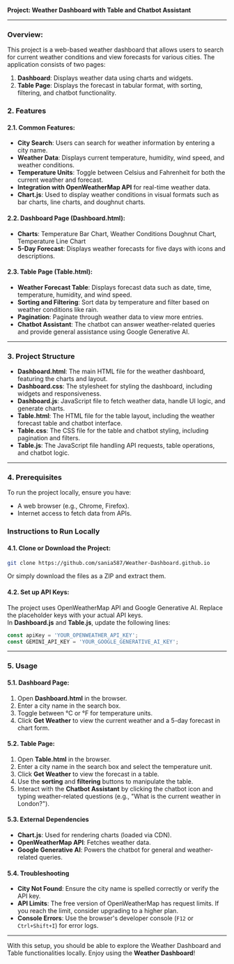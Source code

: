 
**Project: Weather Dashboard with Table and Chatbot Assistant** <br>

---

### Overview: <br>
This project is a web-based weather dashboard that allows users to search for current weather conditions and view forecasts for various cities. The application consists of two pages: <br>
1. **Dashboard**: Displays weather data using charts and widgets. <br>
2. **Table Page**: Displays the forecast in tabular format, with sorting, filtering, and chatbot functionality. <br>

### 2. Features <br>
#### 2.1. Common Features: <br>
- **City Search**: Users can search for weather information by entering a city name. <br>
- **Weather Data**: Displays current temperature, humidity, wind speed, and weather conditions. <br>
- **Temperature Units**: Toggle between Celsius and Fahrenheit for both the current weather and forecast. <br>
- **Integration with OpenWeatherMap API** for real-time weather data. <br>
- **Chart.js**: Used to display weather conditions in visual formats such as bar charts, line charts, and doughnut charts. <br>

#### 2.2. Dashboard Page (Dashboard.html): <br>
- **Charts**: Temperature Bar Chart, Weather Conditions Doughnut Chart, Temperature Line Chart <br>
- **5-Day Forecast**: Displays weather forecasts for five days with icons and descriptions. <br>

#### 2.3. Table Page (Table.html): <br>
- **Weather Forecast Table**: Displays forecast data such as date, time, temperature, humidity, and wind speed. <br>
- **Sorting and Filtering**: Sort data by temperature and filter based on weather conditions like rain. <br>
- **Pagination**: Paginate through weather data to view more entries. <br>
- **Chatbot Assistant**: The chatbot can answer weather-related queries and provide general assistance using Google Generative AI. <br>

---

### 3. Project Structure <br>
- **Dashboard.html**: The main HTML file for the weather dashboard, featuring the charts and layout. <br>
- **Dashboard.css**: The stylesheet for styling the dashboard, including widgets and responsiveness. <br>
- **Dashboard.js**: JavaScript file to fetch weather data, handle UI logic, and generate charts. <br>
- **Table.html**: The HTML file for the table layout, including the weather forecast table and chatbot interface. <br>
- **Table.css**: The CSS file for the table and chatbot styling, including pagination and filters. <br>
- **Table.js**: The JavaScript file handling API requests, table operations, and chatbot logic. <br>

---

### 4. Prerequisites <br>
To run the project locally, ensure you have: <br>
- A web browser (e.g., Chrome, Firefox). <br>
- Internet access to fetch data from APIs. <br>

### Instructions to Run Locally <br>
#### 4.1. Clone or Download the Project: <br>
```bash
git clone https://github.com/sania587/Weather-Dashboard.github.io
```
Or simply download the files as a ZIP and extract them. <br>

#### 4.2. Set up API Keys: <br>
The project uses OpenWeatherMap API and Google Generative AI. Replace the placeholder keys with your actual API keys. <br>
In **Dashboard.js** and **Table.js**, update the following lines: <br>
```javascript
const apiKey = 'YOUR_OPENWEATHER_API_KEY';
const GEMINI_API_KEY = 'YOUR_GOOGLE_GENERATIVE_AI_KEY';
```

---

### 5. Usage <br>

#### 5.1. Dashboard Page: <br>
1. Open **Dashboard.html** in the browser. <br>
2. Enter a city name in the search box. <br>
3. Toggle between °C or °F for temperature units. <br>
4. Click **Get Weather** to view the current weather and a 5-day forecast in chart form. <br>

#### 5.2. Table Page: <br>
1. Open **Table.html** in the browser. <br>
2. Enter a city name in the search box and select the temperature unit. <br>
3. Click **Get Weather** to view the forecast in a table. <br>
4. Use the **sorting** and **filtering** buttons to manipulate the table. <br>
5. Interact with the **Chatbot Assistant** by clicking the chatbot icon and typing weather-related questions (e.g., "What is the current weather in London?"). <br>

#### 5.3. External Dependencies <br>
- **Chart.js**: Used for rendering charts (loaded via CDN). <br>
- **OpenWeatherMap API**: Fetches weather data. <br>
- **Google Generative AI**: Powers the chatbot for general and weather-related queries. <br>

#### 5.4. Troubleshooting <br>
- **City Not Found**: Ensure the city name is spelled correctly or verify the API key. <br>
- **API Limits**: The free version of OpenWeatherMap has request limits. If you reach the limit, consider upgrading to a higher plan. <br>
- **Console Errors**: Use the browser's developer console (`F12` or `Ctrl+Shift+I`) for error logs. <br>

---

With this setup, you should be able to explore the Weather Dashboard and Table functionalities locally. Enjoy using the **Weather Dashboard**! <br>
